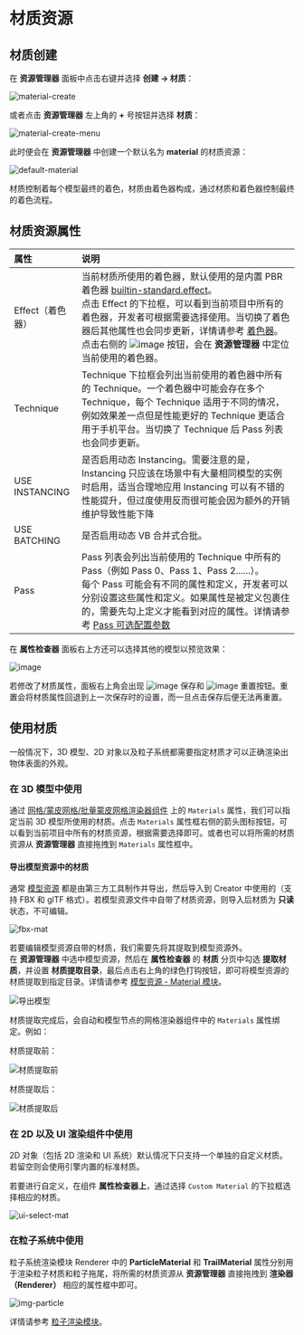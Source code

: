 # 材质资源

## 材质创建

在 **资源管理器** 面板中点击右键并选择 **创建 -> 材质**：

![material-create](material/material-create.png)

或者点击 **资源管理器** 左上角的 **+** 号按钮并选择 **材质**：

![material-create-menu](material/material-create-menu.png)

此时便会在 **资源管理器** 中创建一个默认名为 **material** 的材质资源：

![default-material](material/default-material.png)

材质控制着每个模型最终的着色，材质由着色器构成，通过材质和着色器控制最终的着色流程。

## 材质资源属性

| 属性 | 说明 |
| :-- | :-- |
| Effect（着色器） | 当前材质所使用的着色器，默认使用的是内置 PBR 着色器 [builtin-standard.effect](../shader/effect-builtin-pbr.md)。<br>点击 Effect 的下拉框，可以看到当前项目中所有的着色器，开发者可根据需要选择使用。当切换了着色器后其他属性也会同步更新，详情请参考 [着色器](../shader/effect-inspector.md)。<br>点击右侧的 ![image](../material-system/img/locate.png) 按钮，会在 **资源管理器** 中定位当前使用的着色器。|
| Technique | Technique 下拉框会列出当前使用的着色器中所有的 Technique。一个着色器中可能会存在多个 Technique，每个 Technique 适用于不同的情况，例如效果差一点但是性能更好的 Technique 更适合用于手机平台。当切换了 Technique 后 Pass 列表也会同步更新。 |
| USE INSTANCING | 是否启用动态 Instancing。需要注意的是，Instancing 只应该在场景中有大量相同模型的实例时启用，适当合理地应用 Instancing 可以有不错的性能提升，但过度使用反而很可能会因为额外的开销维护导致性能下降 |
| USE BATCHING | 是否启用动态 VB 合并式合批。 |
| Pass | Pass 列表会列出当前使用的 Technique 中所有的 Pass（例如 Pass 0、Pass 1、Pass 2......）。<br>每个 Pass 可能会有不同的属性和定义，开发者可以分别设置这些属性和定义。如果属性是被定义包裹住的，需要先勾上定义才能看到对应的属性。详情请参考 [Pass 可选配置参数](../shader/pass-parameter-list.md) |

在 **属性检查器** 面板右上方还可以选择其他的模型以预览效果：

![image](../material-system/img/preview-model-select.png)

若修改了材质属性，面板右上角会出现 ![image](../material-system/img/save-material.png) 保存和 ![image](../material-system/img/revert-material.png) 重置按钮。重置会将材质属性回退到上一次保存时的设置，而一旦点击保存后便无法再重置。

## 使用材质

一般情况下，3D 模型、2D 对象以及粒子系统都需要指定材质才可以正确渲染出物体表面的外观。

### 在 3D 模型中使用

通过 [网格/蒙皮网格/批量蒙皮网格渲染器组件](../module-map/mesh/) 上的 `Materials` 属性，我们可以指定当前 3D 模型所使用的材质。点击 `Materials` 属性框右侧的箭头图标按钮，可以看到当前项目中所有的材质资源，根据需要选择即可。或者也可以将所需的材质资源从 **资源管理器** 直接拖拽到 `Materials` 属性框中。

#### 导出模型资源中的材质

通常 [模型资源](./model/mesh.md) 都是由第三方工具制作并导出，然后导入到 Creator 中使用的（支持 FBX 和 glTF 格式）。若模型资源文件中自带了材质资源，则导入后材质为 **只读** 状态，不可编辑。

![fbx-mat](../material-system/img/readonly-material.png)

若要编辑模型资源自带的材质，我们需要先将其提取到模型资源外。<br>在 **资源管理器** 中选中模型资源，然后在 **属性检查器** 的 **材质** 分页中勾选 **提取材质**，并设置 **材质提取目录**，最后点击右上角的绿色打钩按钮，即可将模型资源的材质提取到指定目录。详情请参考 [模型资源 - Material 模块](./model/mesh.md#material-%E6%A8%A1%E5%9D%97)。

![导出模型](../material-system/img/dump-material.png)

材质提取完成后，会自动和模型节点的网格渲染器组件中的 `Materials` 属性绑定。例如：

材质提取前：

![材质提取前](../material-system/img/dump-result.png)

材质提取后：

![材质提取后](../material-system/img/post-dump.png)

### 在 2D 以及 UI 渲染组件中使用

2D 对象（包括 2D 渲染和 UI 系统）默认情况下只支持一个单独的自定义材质。若留空则会使用引擎内置的标准材质。

若要进行自定义，在组件 **属性检查器上**，通过选择 `Custom Material` 的下拉框选择相应的材质。

![ui-select-mat](../material-system/img/ui-select.png)

### 在粒子系统中使用

粒子系统渲染模块 Renderer 中的 **ParticleMaterial** 和 **TrailMaterial** 属性分别用于渲染粒子材质和粒子拖尾，将所需的材质资源从 **资源管理器** 直接拖拽到 **渲染器（Renderer）** 相应的属性框中即可。

![img-particle](../material-system/img/particle-material.png)

详情请参考 [粒子渲染模块](../particle-system/renderer.md)。
